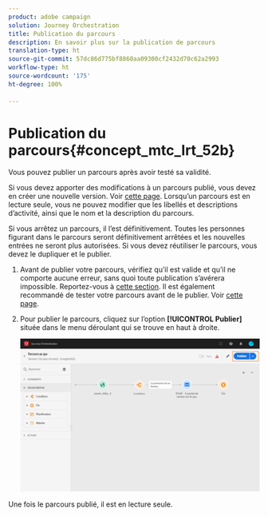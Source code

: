 ```yaml
---
product: adobe campaign
solution: Journey Orchestration
title: Publication du parcours
description: En savoir plus sur la publication de parcours
translation-type: ht
source-git-commit: 57dc86d775bf8860aa09300cf2432d70c62a2993
workflow-type: ht
source-wordcount: '175'
ht-degree: 100%

---
```



# Publication du parcours{#concept_mtc_lrt_52b}

Vous pouvez publier un parcours après avoir testé sa validité.

Si vous devez apporter des modifications à un parcours publié, vous devez en créer une nouvelle version. Voir [cette page](../building-journeys/journey-versions.md). Lorsqu’un parcours est en lecture seule, vous ne pouvez modifier que les libellés et descriptions d’activité, ainsi que le nom et la description du parcours.

Si vous arrêtez un parcours, il l’est définitivement. Toutes les personnes figurant dans le parcours seront définitivement arrêtées et les nouvelles entrées ne seront plus autorisées. Si vous devez réutiliser le parcours, vous devez le dupliquer et le publier.

1. Avant de publier votre parcours, vérifiez qu’il est valide et qu’il ne comporte aucune erreur, sans quoi toute publication s’avérera impossible. Reportez-vous à [cette section](../about/troubleshooting.md#section_h3q_kqk_fhb). Il est également recommandé de tester votre parcours avant de le publier. Voir [cette page](../building-journeys/testing-the-journey.md).
1. Pour publier le parcours, cliquez sur l’option **[!UICONTROL Publier]** située dans le menu déroulant qui se trouve en haut à droite.

   ![](../assets/journeyuc1_18.png)

Une fois le parcours publié, il est en lecture seule.
